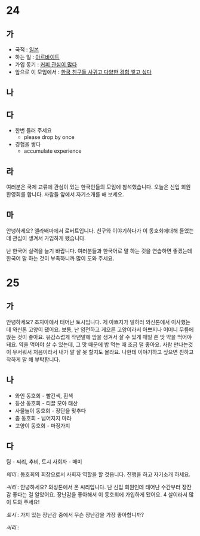 # 24
## 가
* 국적 : <u>일본</u>
* 하는 일 : <u>아르바이트</u> 
* 가입 동기 : <u>커피 관심이 많다</u>
* 앞으로 이 모임에서 : <u>한국 친구들 사귀고 다양한 경험 쌓고 싶다</u>
## 나
## 다
* 한번 들러 주세요
	* please drop by once
* 경험을 쌓다
	* accumulate experience
## 라
여러분은 국제 교류에 관심이 있는 한국인들의 모임에 참석했습니다. 오늘은 신입 회원 환영회를 합니다. 사람들 앞에서 자기소개를 해 보세요.
## 마
안녕하세요? 앨라배마에서 로버트입니다. 친구와 이야기하다가 이 동호회에대해 들었는데 관심이 생겨서 가입하게 됐습니다. 

난 한국어 실력을 늘기 바랍니다. 여러분들과 한국어로 말 하는 것을 연습하면 좋겠는데 한국어 말 하는 것이 부족하니까 많이 도와 주세요.
# 25
## 가
안녕하세요? 조지아에서 태어난 토시입니다. 제 아쁘지가 일하러 와신톤에서 이사했는데 와신톤 고양이 됐어요. 보통, 난 얌전하고 게으른 고양이라서 아쁘지나 어머니 무릎에 앉는 것이 좋아요. 유감스럽게 작년말에 암을 생겨서 살 수 있게 매일 쓴 맛 약을 먹어야 돼요. 약을 먹어야 살 수 있는데, 그 맛 때문에 밥 먹는 때 조금 덜 좋아요. 사람 만나는것이 무서워서 처음이라서 내가 말 잘 못 할지도 몰라요. 나한테 이야기하고 싶으면 친하고 착하게 말 해 부탁합니다.
## 나
* 와인 동호회 - 빨간색, 횐색
* 등산 동호회 -  티끌 모아 태산
* 사물놀이 동호회 - 장단을 맞추다
* 춤 동호회 - 넘어지지 마라
* 고양이 동호회 - 마징가지
## 다

팀 - 씨리, 추비, 토시
사회자 - 매미

*매미* : 동호회의 회장으로서 사회자 역할을 할 것읍니다. 진행을 하고 자기소개 하세요.

*씨리*  : 안녕하세요? 와싱톤에서 온 씨리입니다. 난 신입 회원인데 태어난 수간부터 장잔감 좋다는 걸 알았어요. 장난감을 좋아해서 이 동호회에 가입하게 됐어요. 4 살이라서 많이 도와 주세요!

*토시* : 가지 있는 장난감 중에서 무슨 장난감을 가장 좋아합니까?

*씨리* : 